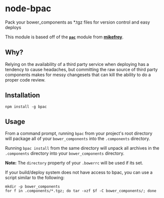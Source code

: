 node-bpac
============

Pack your bower_components as *.tgz files for version control and easy deploys

This module is based off of the **[`pac`][pac]** module from **[mikefrey][mikefrey]**.

[pac]: https://npmjs.org/package/pac
[mikefrey]: https://twitter.com/mikefrey

Why?
----

Relying on the availability of a third party service when deploying has a
tendency to cause headaches, but committing the raw source of third party
components makes for messy changesets that can kill the ability to do a proper
code review.

Installation
------------

`npm install -g bpac`

Usage
-----

From a command prompt, running `bpac` from your project's root directory will
package all of your `bower_components` into the `.components` directory.

Running `bpac install` from the same directory will unpack all archives in the
`.components` directory into your `bower_components` directory.

**Note:** The `directory` property of your `.bowerrc` will be used if its set.

If your build/deploy system does not have access to bpac, you can use a script
similar to the following:

```
mkdir -p bower_components
for f in .components/*.tgz; do tar -xzf $f -C bower_components/; done
```
